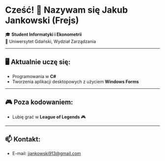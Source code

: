 # Cześć! 👋 Nazywam się Jakub Jankowski (Frejs)

🎓 **Student Informatyki i Ekonometrii**  
🏫 Uniwersytet Gdański, Wydział Zarządzania

---

## 🖥️ Aktualnie uczę się:
- Programowania w **C#**
- Tworzenia aplikacji desktopowych z użyciem **Windows Forms**

---

## 🎮 Poza kodowaniem:
- Lubię grać w **League of Legends** 🎮

---

## 📫 Kontakt:
- E-mail: [jjankowski913@gmail.com](mailto:jjankowski913@gmail.com)
